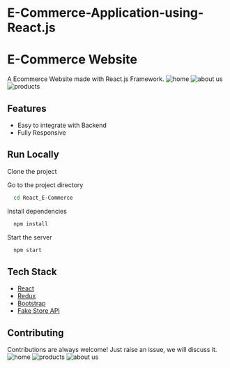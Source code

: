 # E-Commerce-Application-using-React.js
# E-Commerce Website

A Ecommerce Website made with React.js Framework.
![home](https://github.com/NatarajAdithya/E-Commerce-Application-using-React.js/assets/81796579/b72cfd23-ce14-48c5-8992-ffc284dbee74)
![about us](https://github.com/NatarajAdithya/E-Commerce-Application-using-React.js/assets/81796579/cf947567-aa30-40a1-82a3-5c0f5e9f32a9)
![products](https://github.com/NatarajAdithya/E-Commerce-Application-using-React.js/assets/81796579/72d803da-9430-4b42-bfaf-5d638f90ad2a)


## Features

- Easy to integrate with Backend
- Fully Responsive


## Run Locally

Clone the project

Go to the project directory

```bash
  cd React_E-Commerce
```

Install dependencies

```bash
  npm install
```

Start the server

```bash
  npm start
```



## Tech Stack

* [React](https://reactjs.org/)
* [Redux](https://redux.js.org/)
* [Bootstrap](https://getbootstrap.com/)
* [Fake Store API](https://fakestoreapi.com/)

## Contributing

Contributions are always welcome!
Just raise an issue, we will discuss it.
![home](https://github.com/NatarajAdithya/E-Commerce-Application-using-React.js/assets/81796579/7b64ceb2-5dfa-4d15-9466-77794ad440b1)
![products](https://github.com/NatarajAdithya/E-Commerce-Application-using-React.js/assets/81796579/a80a13e6-838f-4d79-a1cf-701c7b815d6e)
![about us](https://github.com/NatarajAdithya/E-Commerce-Application-using-React.js/assets/81796579/5def638d-0846-4eef-85c6-19dbc44ef2c0)




